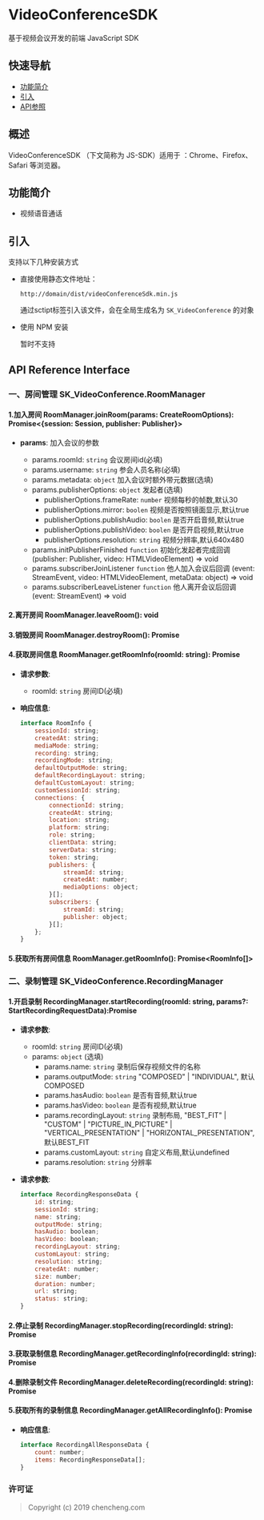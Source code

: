 # VideoConferenceSDK

基于视频会议开发的前端 JavaScript SDK

## 快速导航

* [功能简介](#summary)
* [引入](#install)
* [API参照](#apiReference)


## 概述
VideoConferenceSDK （下文简称为 JS-SDK）适用于 ：Chrome、Firefox、Safari 等浏览器。

<a id="summary"></a>

## 功能简介

* 视频语音通话
  
<a id="install"></a>
## 引入

支持以下几种安装方式

* 直接使用静态文件地址：

  ```
  http://domain/dist/videoConferenceSdk.min.js
  ```
  通过sctipt标签引入该文件，会在全局生成名为 `SK_VideoConference` 的对象

* 使用 NPM 安装

  暂时不支持
  
<a id="apiReference"></a>  
## API Reference Interface

### 一、房间管理 SK_VideoConference.RoomManager

#### 1.加入房间 RoomManager.joinRoom(params: CreateRoomOptions): Promise<{session: Session, publisher: Publisher}>

  * **params**: 加入会议的参数

    * params.roomId: `string` 会议房间id(必填)
    * params.username: `string` 参会人员名称(必填)
    * params.metadata: `object` 加入会议时额外带元数据(选填)
    * params.publisherOptions: `object` 发起者(选填)
      * publisherOptions.frameRate: `number` 视频每秒的帧数,默认30
      * publisherOptions.mirror: `boolen` 视频是否按照镜面显示,默认true
      * publisherOptions.publishAudio: `boolen` 是否开启音频,默认true
      * publisherOptions.publishVideo: `boolen` 是否开启视频,默认true
      * publisherOptions.resolution: `string` 视频分辨率,默认640x480
    * params.initPublisherFinished `function` 初始化发起者完成回调 (publisher: Publisher, video: HTMLVideoElement) => void
    * params.subscriberJoinListener `function` 他人加入会议后回调 (event: StreamEvent, video: HTMLVideoElement, metaData: object) => void
    * params.subscriberLeaveListener `function` 他人离开会议后回调 (event: StreamEvent) => void

#### 2.离开房间 RoomManager.leaveRoom(): void

#### 3.销毁房间 RoomManager.destroyRoom(): Promise<boolean>

#### 4.获取房间信息 RoomManager.getRoomInfo(roomId: string): Promise<RoomInfo>
  * **请求参数**:
    * roomId: `string` 房间ID(必填)
    
  * **响应信息**:
    ```javascript
    interface RoomInfo {
        sessionId: string;
        createdAt: string;
        mediaMode: string;
        recording: string;
        recordingMode: string;
        defaultOutputMode: string;
        defaultRecordingLayout: string;
        defaultCustomLayout: string;
        customSessionId: string;
        connections: {
            connectionId: string;
            createdAt: string;
            location: string;
            platform: string;
            role: string;
            clientData: string;
            serverData: string;
            token: string;
            publishers: {
                streamId: string;
                createdAt: number;
                mediaOptions: object;
            }[];
            subscribers: {
                streamId: string;
                publisher: object;
            }[];
        };
    }
    ```
  
#### 5.获取所有房间信息 RoomManager.getRoomInfo(): Promise<RoomInfo[]>

### 二、录制管理 SK_VideoConference.RecordingManager

#### 1.开启录制 RecordingManager.startRecording(roomId: string, params?: StartRecordingRequestData):Promise<RecordingResponseData>
  * **请求参数**:
    * roomId: `string` 房间ID(必填)
    * params: `object` (选填)
      * params.name: `string` 录制后保存视频文件的名称
      * params.outputMode: `string` "COMPOSED" | "INDIVIDUAL", 默认COMPOSED
      * params.hasAudio: `boolean` 是否有音频,默认true
      * params.hasVideo: `boolean` 是否有视频,默认true
      * params.recordingLayout: `string` 录制布局, "BEST_FIT" | "CUSTOM" | "PICTURE_IN_PICTURE" | "VERTICAL_PRESENTATION" | "HORIZONTAL_PRESENTATION",默认BEST_FIT
      * params.customLayout: `string` 自定义布局,默认undefined
      * params.resolution: `string` 分辨率
      
  * **请求参数**:
    ```javascript
    interface RecordingResponseData {
    	id: string;
    	sessionId: string;
    	name: string;
    	outputMode: string;
    	hasAudio: boolean;
    	hasVideo: boolean;
    	recordingLayout: string;
    	customLayout: string;
    	resolution: string;
    	createdAt: number;
    	size: number;
    	duration: number;
    	url: string;
    	status: string;
    }
    ```  

#### 2.停止录制 RecordingManager.stopRecording(recordingId: string): Promise<RecordingResponseData>

#### 3.获取录制信息 RecordingManager.getRecordingInfo(recordingId: string): Promise<RecordingResponseData>

#### 4.删除录制文件 RecordingManager.deleteRecording(recordingId: string): Promise<boolean>

#### 5.获取所有的录制信息 RecordingManager.getAllRecordingInfo(): Promise<RecordingAllResponseData>
  * **响应信息**:
    ```javascript
    interface RecordingAllResponseData {
    	count: number;
    	items: RecordingResponseData[];
    }
    ```

### 许可证

> Copyright (c) 2019 chencheng.com

